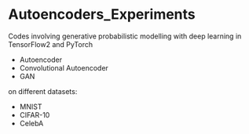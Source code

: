 # Autoencoders_Experiments

Codes involving generative probabilistic modelling with deep learning in TensorFlow2 and PyTorch

- Autoencoder
- Convolutional Autoencoder
- GAN

on different datasets:
- MNIST
- CIFAR-10
- CelebA
